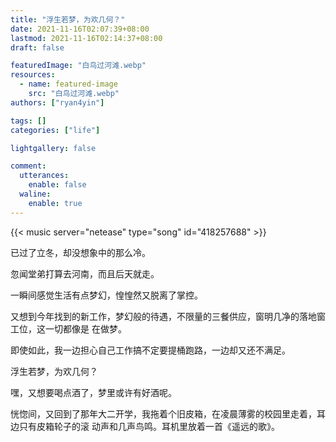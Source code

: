 ```yaml
---
title: "浮生若梦，为欢几何？"
date: 2021-11-16T02:07:39+08:00
lastmod: 2021-11-16T02:14:37+08:00
draft: false

featuredImage: "白鸟过河滩.webp"
resources:
  - name: featured-image
    src: "白鸟过河滩.webp"
authors: ["ryan4yin"]

tags: []
categories: ["life"]

lightgallery: false

comment:
  utterances:
    enable: false
  waline:
    enable: true
---
```


<!-- 遥远的歌 -->

{{< music server="netease" type="song" id="418257688" >}}

已过了立冬，却没想象中的那么冷。

忽闻堂弟打算去河南，而且后天就走。

一瞬间感觉生活有点梦幻，惶惶然又脱离了掌控。

又想到今年找到的新工作，梦幻般的待遇，不限量的三餐供应，窗明几净的落地窗工位，这一切都像是
在做梦。

即使如此，我一边担心自己工作搞不定要提桶跑路，一边却又还不满足。

浮生若梦，为欢几何？

嘿，又想要喝点酒了，梦里或许有好酒呢。

恍惚间，又回到了那年大二开学，我拖着个旧皮箱，在凌晨薄雾的校园里走着，耳边只有皮箱轮子的滚
动声和几声鸟鸣。耳机里放着一首《遥远的歌》。
